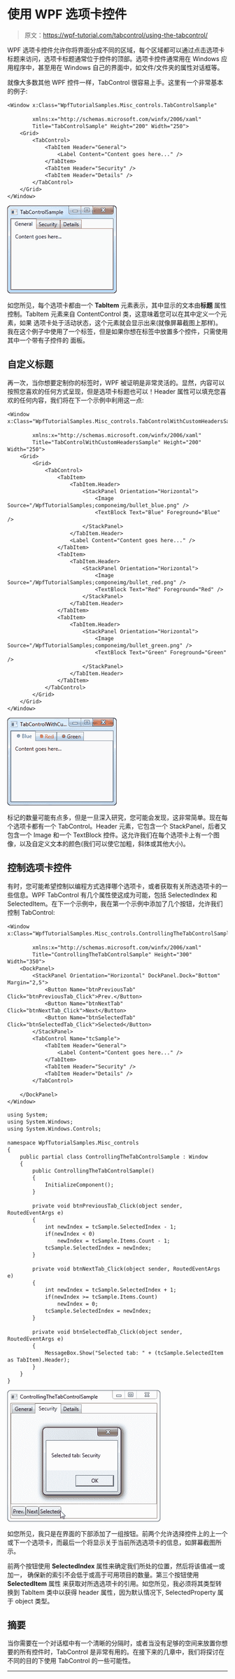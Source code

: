 # 使用 WPF 选项卡控件

> 原文：<https://wpf-tutorial.com/tabcontrol/using-the-tabcontrol/>

WPF 选项卡控件允许你将界面分成不同的区域，每个区域都可以通过点击选项卡标题来访问，选项卡标题通常位于控件的顶部。选项卡控件通常用在 Windows 应用程序中，甚至用在 Windows 自己的界面中，如文件/文件夹的属性对话框等。

就像大多数其他 WPF 控件一样，TabControl 很容易上手。这里有一个非常基本的例子:

```
<Window x:Class="WpfTutorialSamples.Misc_controls.TabControlSample"

        xmlns:x="http://schemas.microsoft.com/winfx/2006/xaml"
        Title="TabControlSample" Height="200" Width="250">
    <Grid>
        <TabControl>
            <TabItem Header="General">
                <Label Content="Content goes here..." />
            </TabItem>
            <TabItem Header="Security" />
            <TabItem Header="Details" />
        </TabControl>
    </Grid>
</Window>
```

![](img/098950f44d4c635dd26be798f555d81b.png "A simple TabControl")

如您所见，每个选项卡都由一个 **TabItem** 元素表示，其中显示的文本由**标题** 属性控制。TabItem 元素来自 ContentControl 类，这意味着您可以在其中定义一个元素，如果 选项卡处于活动状态，这个元素就会显示出来(就像屏幕截图上那样)。我在这个例子中使用了一个标签，但是如果你想在标签中放置多个控件，只需使用其中一个带有子控件的 面板。

## 自定义标题

<input type="hidden" name="IL_IN_ARTICLE">

再一次，当你想要定制你的标签时，WPF 被证明是非常灵活的。显然，内容可以按照您喜欢的任何方式呈现，但是选项卡标题也可以！Header 属性可以填充您喜欢的任何内容，我们将在下一个示例中利用这一点:

```
<Window x:Class="WpfTutorialSamples.Misc_controls.TabControlWithCustomHeadersSample"

        xmlns:x="http://schemas.microsoft.com/winfx/2006/xaml"
        Title="TabControlWithCustomHeadersSample" Height="200" Width="250">
    <Grid>
        <Grid>
            <TabControl>
                <TabItem>
                    <TabItem.Header>
                        <StackPanel Orientation="Horizontal">
                            <Image Source="/WpfTutorialSamples;componeimg/bullet_blue.png" />
                            <TextBlock Text="Blue" Foreground="Blue" />
                        </StackPanel>
                    </TabItem.Header>
                    <Label Content="Content goes here..." />
                </TabItem>
                <TabItem>
                    <TabItem.Header>
                        <StackPanel Orientation="Horizontal">
                            <Image Source="/WpfTutorialSamples;componeimg/bullet_red.png" />
                            <TextBlock Text="Red" Foreground="Red" />
                        </StackPanel>
                    </TabItem.Header>
                </TabItem>
                <TabItem>
                    <TabItem.Header>
                        <StackPanel Orientation="Horizontal">
                            <Image Source="/WpfTutorialSamples;componeimg/bullet_green.png" />
                            <TextBlock Text="Green" Foreground="Green" />
                        </StackPanel>
                    </TabItem.Header>
                </TabItem>
            </TabControl>
        </Grid>
    </Grid>
</Window>
```

![](img/7cb31245fe843d707a149db98c240b7d.png "A TabControl with customized headers")

标记的数量可能有点多，但是一旦深入研究，您可能会发现，这非常简单。现在每个选项卡都有一个 TabControl。Header 元素，它包含一个 StackPanel，后者又包含一个 Image 和一个 TextBlock 控件。这允许我们在每个选项卡上有一个图像，以及自定义文本的颜色(我们可以使它加粗，斜体或其他大小)。

## 控制选项卡控件

有时，您可能希望控制以编程方式选择哪个选项卡，或者获取有关所选选项卡的一些信息。WPF TabControl 有几个属性使这成为可能，包括 SelectedIndex 和 SelectedItem。在下一个示例中，我在第一个示例中添加了几个按钮，允许我们控制 TabControl:

```
<Window x:Class="WpfTutorialSamples.Misc_controls.ControllingTheTabControlSample"

        xmlns:x="http://schemas.microsoft.com/winfx/2006/xaml"
        Title="ControllingTheTabControlSample" Height="300" Width="350">
    <DockPanel>
        <StackPanel Orientation="Horizontal" DockPanel.Dock="Bottom" Margin="2,5">
            <Button Name="btnPreviousTab" Click="btnPreviousTab_Click">Prev.</Button>
            <Button Name="btnNextTab" Click="btnNextTab_Click">Next</Button>
            <Button Name="btnSelectedTab" Click="btnSelectedTab_Click">Selected</Button>
        </StackPanel>
        <TabControl Name="tcSample">
            <TabItem Header="General">
                <Label Content="Content goes here..." />
            </TabItem>
            <TabItem Header="Security" />
            <TabItem Header="Details" />
        </TabControl>

    </DockPanel>
</Window>
```

```
using System;
using System.Windows;
using System.Windows.Controls;

namespace WpfTutorialSamples.Misc_controls
{
	public partial class ControllingTheTabControlSample : Window
	{
		public ControllingTheTabControlSample()
		{
			InitializeComponent();
		}

		private void btnPreviousTab_Click(object sender, RoutedEventArgs e)
		{
			int newIndex = tcSample.SelectedIndex - 1;
			if(newIndex < 0)
				newIndex = tcSample.Items.Count - 1;
			tcSample.SelectedIndex = newIndex;
		}

		private void btnNextTab_Click(object sender, RoutedEventArgs e)
		{
			int newIndex = tcSample.SelectedIndex + 1;
			if(newIndex >= tcSample.Items.Count)
				newIndex = 0;
			tcSample.SelectedIndex = newIndex;
		}

		private void btnSelectedTab_Click(object sender, RoutedEventArgs e)
		{
			MessageBox.Show("Selected tab: " + (tcSample.SelectedItem as TabItem).Header);
		}
	}
}
```

![](img/2e280c1482bffda6665a38b26a2a59d2.png "Controlling the TabControl")

如您所见，我只是在界面的下部添加了一组按钮。前两个允许选择控件上的上一个或下一个选项卡，而最后一个将显示关于当前所选选项卡的信息，如屏幕截图所示。

前两个按钮使用 **SelectedIndex** 属性来确定我们所处的位置，然后将该值减一或加一， 确保新的索引不会低于或高于可用项目的数量。第三个按钮使用 **SelectedItem** 属性 来获取对所选选项卡的引用。如您所见，我必须将其类型转换到 TabItem 类中以获得 header 属性，因为默认情况下, SelectedProperty 属于 object 类型。

## 摘要

当你需要在一个对话框中有一个清晰的分隔时，或者当没有足够的空间来放置你想要的所有控件时，TabControl 是非常有用的。在接下来的几章中，我们将探讨在不同的目的下使用 TabControl 的一些可能性。

* * *
